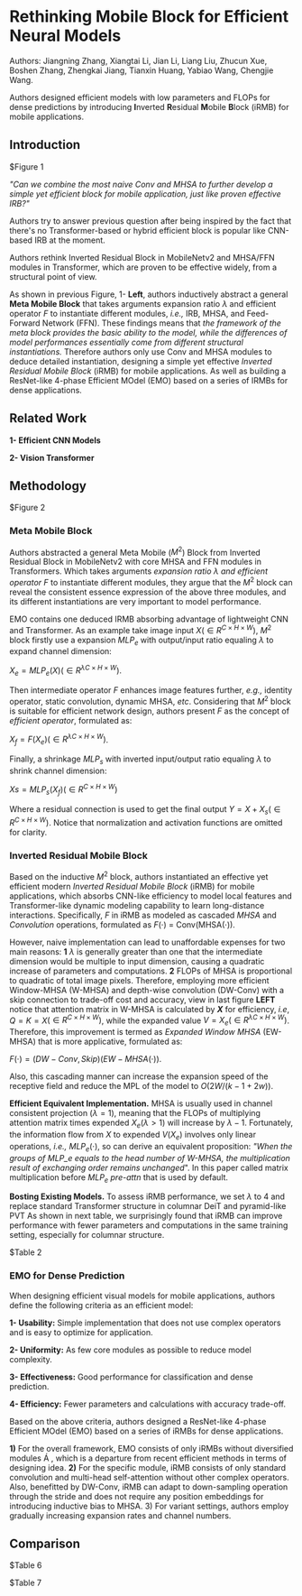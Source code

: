 # Rethinking Mobile Block for Efficient Neural Models

Authors: Jiangning Zhang, Xiangtai Li, Jian Li, Liang Liu, Zhucun Xue, Boshen Zhang, Zhengkai Jiang, Tianxin Huang, Yabiao Wang, Chengjie Wang.

Authors designed efficient models with low parameters and FLOPs for dense predictions by introducing **I**nverted **R**esidual **M**obile **B**lock (iRMB) for mobile applications.

## Introduction

$Figure 1

*"Can we combine the most naive Conv and MHSA to further develop a simple yet efficient block for mobile application, just like proven effective IRB?"*

Authors try to answer previous question after being inspired by the fact that there's no Transformer-based or hybrid efficient block is popular like CNN-based IRB at the moment.

Authors rethink Inverted Residual Block in MobileNetv2 and MHSA/FFN modules in Transformer, which are proven to be effective widely, from a structural point of view.

As shown in previous Figure, 1- **Left**, authors inductively abstract a general **Meta Mobile Block** that takes arguments expansion ratio $λ$ and efficient operator $F$ to instantiate different modules, *i.e.,* IRB, MHSA, and Feed-Forward Network (FFN). These findings means that *the framework of the meta block provides the basic ability to the model, while the differences of model performances essentially come from different structural instantiations.* Therefore authors only use Conv and MHSA modules to deduce detailed instantiation, designing a simple yet effective *Inverted Residual Mobile Block* (iRMB) for mobile applications. As well as building a ResNet-like 4-phase Efficient MOdel (EMO) based on a series of IRMBs for dense applications.

## Related Work

**1- Efficient CNN Models**

**2- Vision Transformer**

## Methodology

$Figure 2

### Meta Mobile Block

Authors abstracted a general Meta Mobile ($M^2$) Block from Inverted Residual Block in MobileNetv2 with core MHSA and FFN modules in Transformers. Which takes arguments *expansion ratio $λ$ and efficient operator $F$* to instantiate different modules, they argue that the $M^2$ block can reveal the consistent essence expression of the above three modules, and its different instantiations are very important to model performance.

EMO contains one deduced IRMB absorbing advantage of lightweight CNN and Transformer. As an example take image input $X(∈ R^{C×H×W})$, $M^2$ block firstly use a expansion $MLP_e$ with output/input ratio equaling $λ$ to expand channel dimension:

 $X_e = MLP_e (X)(∈ R^{λC×H×W})$.

Then intermediate operator $F$ enhances image features further, *e.g.,* identity operator, static convolution, dynamic MHSA, *etc*. Considering that $M^2$ block is suitable for efficient network design, authors present $F$ as the concept of *efficient operator*, formulated as:

$X_f = F (X_e )(∈ R^{λC×H×W})$.

Finally, a shrinkage $MLP_s$ with inverted input/output ratio equaling $λ$ to shrink channel dimension:

$X s = MLP_s (X_f )(∈ R^{C×H×W})$

Where a residual connection is used to get the final output $Y = X + X_s (∈ R^{C×H×W} )$. Notice that normalization and activation functions are omitted for clarity.

### Inverted Residual Mobile Block

Based on the inductive $M^2$ block, authors instantiated an effective yet efficient modern *Inverted Residual Mobile Block* (iRMB) for mobile applications, which absorbs CNN-like efficiency to model local features and Transformer-like dynamic modeling capability to learn long-distance interactions. Specifically, $F$ in iRMB as modeled as cascaded *MHSA* and *Convolution* operations, formulated as $F$(·) = Conv(MHSA(·)).

However, naive implementation can lead to unaffordable expenses for two main reasons: **1** $λ$ is generally greater than one that the intermediate dimension would be multiple to input dimension, causing a quadratic increase of parameters and computations. **2** FLOPs of MHSA is proportional to quadratic of total image pixels. Therefore, employing more efficient Window-MHSA (W-MHSA) and depth-wise convolution (DW-Conv) with a skip connection to trade-off cost and accuracy, view in last figure **LEFT** notice that attention matrix in W-MHSA is calculated by **$X$** for efficiency, *i.e*, $Q=K=X$$(∈ R^{C×H×W})$, while the expanded value $V =X_e (∈ R^{λC×H×W})$. Therefore, this improvement is termed as *Expanded Window MHSA* (EW-MHSA) that is more applicative, formulated as:

$F (·) = (DW-Conv, Skip)(EW-MHSA(·))$.

Also, this cascading manner can increase the expansion speed of the receptive field and reduce the MPL of the model to $O(2W/(k − 1 + 2w))$.

**Efficient Equivalent Implementation.** MHSA is usually used in channel consistent projection ($λ=1$), meaning that the FLOPs of multiplying attention matrix times expended $X_e(λ>1)$ will increase by $λ-1$. Fortunately, the information flow from $X$ to expended $V(X_e)$ involves only linear operations, *i.e.,* $MLP_e$$(·)$, so can derive an equivalent proposition: *"When the groups of MLP_e equals to the head number of W-MHSA, the multiplication result of exchanging order remains unchanged*". In this paper called matrix multiplication before $MLP_e$ *pre-attn* that is used by default.

**Bosting Existing Models.** To assess iRMB performance, we set $λ$ to 4 and replace standard Transformer structure in columnar DeiT and pyramid-like PVT As shown in next table, we surprisingly found that iRMB can improve performance with fewer parameters and computations in the same training setting, especially for columnar structure.

$Table 2

### EMO for Dense Prediction

When designing efficient visual models for mobile applications, authors define the following criteria as an efficient model:

**1- Usability:** Simple implementation that does not use complex operators and is easy to optimize for application.

**2- Uniformity:** As few core modules as possible to reduce model complexity.

**3- Effectiveness:** Good performance for classification and dense prediction.

**4- Efficiency:** Fewer parameters and calculations with accuracy trade-off.

Based on the above criteria, authors designed a ResNet-like 4-phase Efficient MOdel (EMO) based on a series of iRMBs for dense applications.

**1)** For the overall framework, EMO consists of only iRMBs without diversified modules Á , which is a departure from recent efficient methods in terms of designing idea.
**2)** For the specific module, iRMB consists of only standard convolution and multi-head self-attention without other complex operators. Also, benefitted by DW-Conv, iRMB can adapt to down-sampling operation through the stride and does not require any position embeddings for introducing inductive bias to MHSA.
3) For variant settings, authors employ gradually increasing expansion rates and channel numbers.

## Comparison

$Table 6

$Table 7
